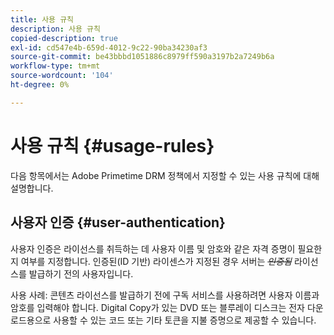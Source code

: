 ```yaml
---
title: 사용 규칙
description: 사용 규칙
copied-description: true
exl-id: cd547e4b-659d-4012-9c22-90ba34230af3
source-git-commit: be43bbbd1051886c8979ff590a3197b2a7249b6a
workflow-type: tm+mt
source-wordcount: '104'
ht-degree: 0%

---
```


# 사용 규칙 {#usage-rules}

다음 항목에서는 Adobe Primetime DRM 정책에서 지정할 수 있는 사용 규칙에 대해 설명합니다.

## 사용자 인증 {#user-authentication}

사용자 인증은 라이선스를 취득하는 데 사용자 이름 및 암호와 같은 자격 증명이 필요한지 여부를 지정합니다. 인증된(ID 기반) 라이센스가 지정된 경우 서버는 ~~_인증됨_~~ 라이선스를 발급하기 전의 사용자입니다.

사용 사례: 콘텐츠 라이선스를 발급하기 전에 구독 서비스를 사용하려면 사용자 이름과 암호를 입력해야 합니다. Digital Copy가 있는 DVD 또는 블루레이 디스크는 전자 다운로드용으로 사용할 수 있는 코드 또는 기타 토큰을 지불 증명으로 제공할 수 있습니다.
